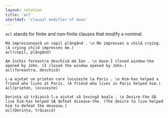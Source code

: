 ```yaml
---
layout: relation
title: 'acl'
shortdef: 'clausal modifier of noun'
---
```


`acl` stands for finite and non-finite clauses that modify a nominal.

~~~ sdparse
Mă impresionează un copil plângând . \n Me impresses a child crying. (A crying child impresses me.)
acl(copil, plângând)
~~~

~~~ sdparse
Am închis fereastra deschisă de Ion . \n Have-I closed window-the opened by John. (I closed the window opened by John.)
acl(fereastra, deschisă)
~~~

~~~ sdparse
L-a ajutat un prieten care locuiește la Paris . \n Him-has helped a friend who lives at Paris. (A friend who lives in Paris helped him.)
acl(prieten, locuiește)
~~~

~~~ sdparse
Dorința să trăiască l-a ajutat să învingă boala . \n Desire-the SĂ live him-has helped SĂ defeat disease-the. (The desire to live helped him to defeat the desease.)
acl(Dorința, trăiască)
~~~
